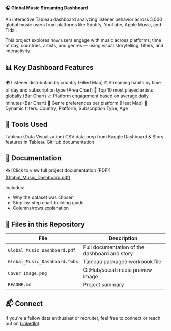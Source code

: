 **🎧 Global Music Streaming Dashboard**

An interactive Tableau dashboard analyzing listener behavior across 5,000 global music users from platforms like Spotify, YouTube, Apple Music, and Tidal.

This project explores how users engage with music across platforms, time of day, countries, artists, and genres — using visual storytelling, filters, and interactivity.

## 📊 Key Dashboard Features

🌍 Listener distribution by country (Filled Map)
⏰ Streaming habits by time of day and subscription type (Area Chart)
🎤 Top 10 most played artists globally (Bar Chart)
📈 Platform engagement based on average daily minutes (Bar Chart)
🎵 Genre preferences per platform (Heat Map)
🔁 Dynamic filters: Country, Platform, Subscription Type, Age

## 🧰 Tools Used

Tableau (Data Visualization)
CSV data prep from Kaggle
Dashboard & Story features in Tableau
GitHub documentation

## 📄 Documentation

📥 [Click to view full project documentation (PDF)][(Global_Music_Dashboard.pdf)](https://github.com/nithusha-bandari/Global-music-dashboard/blob/main/Global%20Music%20Streaming%20Documentation.docx)

Includes:
- Why the dataset was chosen  
- Step-by-step chart building guide  
- Columns/rows explanation  


## 📂 Files in this Repository

| File | Description |
|------|-------------|
| `Global_Music_Dashboard.pdf` | Full documentation of the dashboard and story |
| `Global_Music_Dashboard.twbx` | Tableau packaged workbook file |
| `Cover_Image.png` | GitHub/social media preview image |
| `README.md` | Project summary |

## 📬 Connect

If you're a fellow data enthusiast or recruiter, feel free to connect or reach out on [LinkedIn](https://www.linkedin.com/in/nithusha-bandari-a87b27198/)).
